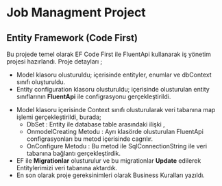 
# Job Managment Project 

## Entity Framework (Code First)

Bu projede temel olarak EF Code First ile FluentApi kullanarak iş yönetim projesi hazırlandı.
Proje detayları ; 

- Model klasoru olusturuldu; içerisinde entityler, enumlar ve dbContext sınıfı oluşturuldu.
- Entity configuration klasoru olusturuldu; içerisinde olusturulan entity sınıflarının **FluentApi** ile configrasyonu gerçekleştirildi.
* Model klasoru içerisinde Context sınıfı olusturularak veri tabanına map işlemi gerçekleştirildi, burada;   
  * DbSet<T> : Entity ile database table arasındaki ilişki ,
  * OnmodelCreating Metodu : Ayrı klasörde olusturulan FluentApi configrasyonları bu metod içerisinde cagrılır.
  * OnConfigure Metodu : Bu metod ile SqlConnectionString ile veri tabanına bağlantı gerçekleştirdik.
* EF ile **Migrationlar** olusturulur ve bu migrationlar **Update** edilerek Entitylerimizi veri tabanına aktardık.
* En son olarak proje gereksinimleri olarak Business Kuralları yazıldı.
